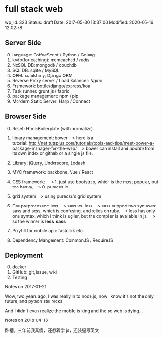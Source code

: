 # full stack web


wp_id: 323
Status: draft
Date: 2017-05-30 13:37:00
Modified: 2020-05-16 12:02:58


Server Side
------
0. language: CoffeeScript / Python / Golang
1. kvdb(for caching): memcached / *redis*
2. NoSQL DB: mongodb / couchdb
3. SQL DB: sqlite / MySQL
3. ORM: sqlalchmy, Django ORM
3. Reverse Proxy server / Load Balancer: *Nginx*
4. Framework: bottle/django/express/koa
5. Task runner: grunt.js / fabric
6. package management: npm / pip
7. Mordern Static Server: Harp / Connect


Browser Side
------
0. Reset: Html5Boilerplate (with normalize)
0. library management: bower
   > here is a tutorial: http://net.tutsplus.com/tutorials/tools-and-tips/meet-bower-a-package-manager-for-the-web/
   > bower can install and _update_ from its own index or github or a single js file.
0. Library: jQuery, Underscore, Lodash
1. MVC framework: backbone, Vue / React
2. CSS framework: 
   > 1. just use bootstrap, which is the most popular, but too heavy;
   > 0. purecss.io
3. grid system
   > using purecss's grid system
4. Css preprocessor: less
   > sass vs. less
   > sass support two syntaxes: sass and scss, which is confusing. and relies on ruby.
   > less has only one syntax, which i think is uglier, but the compiler is available in js.
   > so the winner is **less**, **sass**

6. Polyfill for mobile app: fastclick etc.
7. Dependency Mangement: CommonJS / RequireJS


Deployment
------
0. docker
1. GitHub: git, issue, wiki
2. Testing

Notes on 2017-01-21

Wow, two years ago, I was really in to node.js, now I know it's not the only future, and python still rocks

And I didn't even realize the mobile is king and the pc web is dying...

Notes on 2018-04-13

卧槽，三年前我真傻，还想着学 js，还装逼写英文